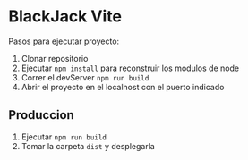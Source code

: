 # BlackJack Vite

Pasos para ejecutar proyecto:

1. Clonar repositorio
2. Ejecutar ```npm install``` para reconstruir los modulos de node
3. Correr el devServer ```npm run build```
4. Abrir el proyecto en el localhost con el puerto indicado

## Produccion
1. Ejecutar ```npm run build```
2. Tomar la carpeta ```dist``` y desplegarla